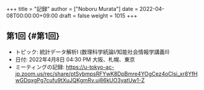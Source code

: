+++
title = "記録"
author = ["Noboru Murata"]
date = 2022-04-08T00:00:00+09:00
draft = false
weight = 1015
+++

## 第1回 {#第1回}

-   トピック: 統計データ解析I (数理科学続論I/知能社会情報学講義II)
-   日付: 2022年4月8日 04:30 PM 大阪、札幌、東京
-   ミーティングの記録:
    <https://u-tokyo-ac-jp.zoom.us/rec/share/ptSybmpsRFYwK8DpBmre4YOgCez4oClsi_xr8YfHwGDqxgPg7cufu9tXuJQKgmRv.uj86kUO3yatUw1-Z>